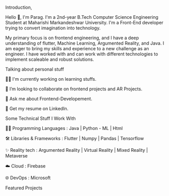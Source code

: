 Introduction,

Hello 👋, I'm Parag. I'm a 2nd-year B.Tech Computer Science Engineering Student at Maharishi Markandeshwar University. I'm a Front-End developer trying to convert imagination into technology.

My primary focus is on frontend engineering, and I have a deep understanding of flutter, Machine Learning, Argumented Reality, and Java. I am eager to bring my skills and experience to a new challenge as an engineer. I have worked with and can work with different technologies to implement scaleable and robust solutions.

Talking about personal stuff

👨‍💻 I'm currently working on learning stuffs.

👯 I’m looking to collaborate on frontend projects and AR Projects.

💬 Ask me about Frontend-Developement.

📄 Get my resume on LinkedIn.

Some Technical Stuff I Work With

👨‍💻 Programming Languages : Java | Python - ML | Html

🛠️ Libraries & Frameworks : Flutter | Numpy | Pandas | Tensorflow

✨ Reality tech : Argumented Reality | Virtual Reality | Mixed Reality | Metaverse

☁️ Cloud : Firebase

🌐 DevOps : Microsoft

Featured Projects
